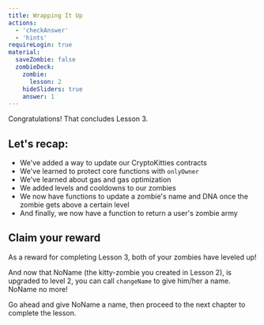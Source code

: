```yaml
---
title: Wrapping It Up
actions:
  - 'checkAnswer'
  - 'hints'
requireLogin: true
material:
  saveZombie: false
  zombieDeck:
    zombie:
      lesson: 2
    hideSliders: true
    answer: 1
---
```

Congratulations! That concludes Lesson 3.

## Let's recap:

- We've added a way to update our CryptoKitties contracts
- We've learned to protect core functions with `onlyOwner`
- We've learned about gas and gas optimization
- We added levels and cooldowns to our zombies
- We now have functions to update a zombie's name and DNA once the zombie gets above a certain level
- And finally, we now have a function to return a user's zombie army

## Claim your reward

As a reward for completing Lesson 3, both of your zombies have leveled up!

And now that NoName (the kitty-zombie you created in Lesson 2), is upgraded to level 2, you can call `changeName` to give him/her a name. NoName no more!

Go ahead and give NoName a name, then proceed to the next chapter to complete the lesson.